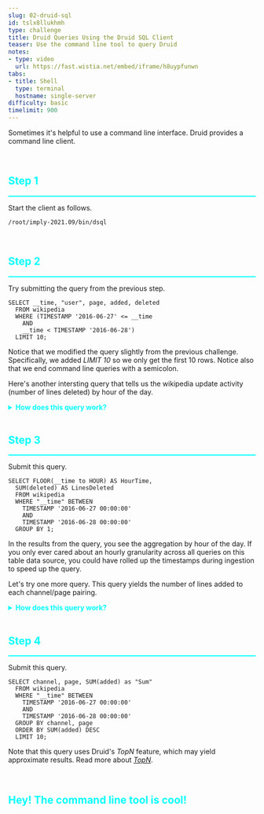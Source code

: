 ```yaml
---
slug: 02-druid-sql
id: tslx8llukhmh
type: challenge
title: Druid Queries Using the Druid SQL Client
teaser: Use the command line tool to query Druid
notes:
- type: video
  url: https://fast.wistia.net/embed/iframe/h8uypfunwn
tabs:
- title: Shell
  type: terminal
  hostname: single-server
difficulty: basic
timelimit: 900
---
```


Sometimes it's helpful to use a command line interface.
Druid provides a command line client.

<br>
<h2 style="color:cyan">Step 1</h2><hr style="color:cyan;background-color:cyan;height:2px">

Start the client as follows.

```
/root/imply-2021.09/bin/dsql
```

<br>
<h2 style="color:cyan">Step 2</h2><hr style="color:cyan;background-color:cyan;height:2px">

Try submitting the query from the previous step.

```
SELECT __time, "user", page, added, deleted
  FROM wikipedia
  WHERE (TIMESTAMP '2016-06-27' <= __time
    AND
    __time < TIMESTAMP '2016-06-28')
  LIMIT 10;
```

Notice that we modified the query slightly from the previous challenge.
Specifically, we added _LIMIT 10_ so we only get the first 10 rows.
Notice also that we end command line queries with a semicolon.


Here's another intersting query that tells us the wikipedia update activity (number of lines deleted) by hour of the day.


<details>
  <summary style="color:cyan"><b>How does this query work?</b></summary>
<hr style="background-color:cyan">
<br>
Let's break down the various pieces of this query.
<ul>
<li><i>FLOOR(__time to HOUR) AS HourTime</i> selects the <i>__time</i> column and rounds it down to the hour, and labels the column <i>HourTime</i> - learn more <a href="https://druid.apache.org/docs/latest/querying/sql.html#time-functions" target="_blank">here</a></li>
<li><i>SUM(deleted) AS LinesDeleted</i> aggregates the <i>deleted</i> column by summing up all rows for that hour, and labels the column <i>LinesDeleted</i> - learn about <a href="https://druid.apache.org/docs/latest/querying/sql.html#aggregation-functions" target="_blank">aggregation functions</a></li>
<li><i>FROM wikipedia WHERE "__time" BETWEEN...</i> behaves like the <i>WHERE</i> clause in the previous query, which filters down to June 27, 2016 - learn more <a href="https://druid.apache.org/docs/latest/querying/sql.html#from" target="_blank">here</a></li>
<li><i>GROUP BY 1</i> tells Druid to group rows by the first selected column (i.e., HourTime) - we could have also used <i>GROUP BY FLOOR(__time to HOUR)</i> - learn more <a href="https://druid.apache.org/docs/latest/querying/sql.html#group-by" target="_blank">here</a></li>
</ul>
<hr style="background-color:cyan">
</details>

<br>
<h2 style="color:cyan">Step 3</h2><hr style="color:cyan;background-color:cyan;height:2px">

Submit this query.

```
SELECT FLOOR(__time to HOUR) AS HourTime,
  SUM(deleted) AS LinesDeleted
  FROM wikipedia
  WHERE "__time" BETWEEN
    TIMESTAMP '2016-06-27 00:00:00'
    AND
    TIMESTAMP '2016-06-28 00:00:00'
  GROUP BY 1;
```

In the results from the query, you see the aggregation by hour of the day.
If you only ever cared about an hourly granularity across all queries on this table data source, you could have rolled up the timestamps during ingestion to speed up the query.

Let's try one more query.
This query yields the number of lines added to each channel/page pairing.


<details>
  <summary style="color:cyan"><b>How does this query work?</b></summary>
<hr style="background-color:cyan">
<br>
Let's break down the various sections of this query.
<ul>
<li><i>SELECT channel, page, SUM(added) as "Sum"</i> selects three columns with the third being an aggregation named <i>Sum</i> - notice that <i>Sum</i> needs quotes because it is a reserved word</li>
<li><i>FROM wikipedia WHERE "__time" BETWEEN...</i> behaves like the <i>WHERE</i> clause in the first query, which filters down to June 27, 2016</li>
<li><i>GROUP BY channel, page</i> tells Druid to aggregate rows that have the same values for <i>channel</i> and <i>page</i></li>
<li><i>ORDER BY SUM(added) DESC</i> causes the output to be sorted with the highest number of added lines at the top - learn more <a href="https://druid.apache.org/docs/latest/querying/sql.html#order-by" target="_blank">here</a></li>
<li><i>LIMIT 10</i> allows only 10 rows in the output - learn more <a href="https://druid.apache.org/docs/latest/querying/sql.html#limit" target="_blank">here</a></li>
</ul>
<hr style="background-color:cyan">
</details>

<br>
<h2 style="color:cyan">Step 4</h2><hr style="color:cyan;background-color:cyan;height:2px">

Submit this query.

```
SELECT channel, page, SUM(added) as "Sum"
  FROM wikipedia
  WHERE "__time" BETWEEN
    TIMESTAMP '2016-06-27 00:00:00'
    AND
    TIMESTAMP '2016-06-28 00:00:00'
  GROUP BY channel, page
  ORDER BY SUM(added) DESC
  LIMIT 10;
```

Note that this query uses Druid's _TopN_ feature, which may yield approximate results.
Read more about [_TopN_](https://druid.apache.org/docs/latest/querying/topnquery.html).

<br>
<h2 style="color:cyan">Hey! The command line tool is cool!</h2>